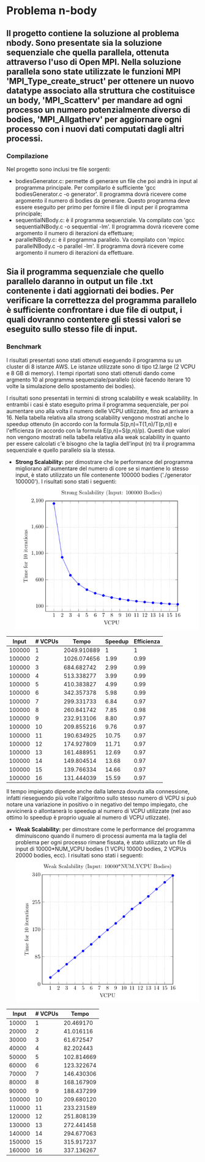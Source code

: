# Problema n-body
Il progetto contiene la soluzione al problema nbody. Sono presentate sia la soluzione sequenziale che quella parallela, ottenuta attraverso l'uso di Open MPI.
Nella soluzione parallela sono state utilizzate le funzioni MPI 'MPI\_Type\_create\_struct' per ottenere un nuovo datatype associato alla struttura che costituisce un body, 'MPI\_Scatterv' per mandare ad ogni processo un numero potenzialmente diverso di bodies, 'MPI\_Allgatherv' per aggiornare ogni processo con i nuovi dati computati dagli altri processi.
---
### Compilazione
Nel progetto sono inclusi tre file sorgenti:
- bodiesGenerator.c: permette di generare un file che poi andrà in input al programma principale. Per compilarlo è sufficiente 'gcc bodiesGenerator.c -o generator'. Il programma dovrà ricevere come argomento il numero di bodies da generare. Questo programma deve essere eseguito per primo per fornire il file di input per il programma principale;
- sequentialNBody.c: è il programma sequenziale. Va compilato con 'gcc sequentialNBody.c -o sequential -lm'. Il programma dovrà ricevere come argomento il numero di iterazioni da effettuare;
- parallelNBody.c: è il programma parallelo. Va compilato con 'mpicc parallelNBody.c -o parallel -lm'. Il programma dovrà ricevere come argomento il numero di iterazioni da effettuare.

Sia il programma sequenziale che quello parallelo daranno in output un file .txt contenente i dati aggiornati dei bodies. Per verificare la correttezza del programma parallelo è sufficiente confrontare i due file di output, i quali dovranno contentere gli stessi valori se eseguito sullo stesso file di input.
---
### Benchmark
I risultati presentati sono stati ottenuti eseguendo il programma su un cluster di 8 istanze AWS. Le istanze utilizzate sono di tipo t2.large (2 VCPU e 8 GB di memory). I tempi riportati sono stati ottenuti dando come argmento 10 al programma sequenziale/parallelo (cioè facendo iterare 10 volte la simulazione dello spostamento dei bodies).

I risultati sono presentati in termini di strong scalability e weak scalability. In entrambi i casi è stato eseguito prima il programma sequenziale, per poi aumentare uno alla volta il numero delle VCPU utilizzate, fino ad arrivare a 16.
Nella tabella relativa alla strong scalability vengono mostrati anche lo speedup ottenuto (in accordo con la formula S(p,n)=T(1,n)/T(p,n)) e l'efficienza (in accordo con la formula E(p,n)=S(p,n)/p). Questi due valori non vengono mostrati nella tabella relativa alla weak scalability in quanto per essere calcolati c'è bisogno che la taglia dell'input (n) tra il programma sequenziale e quello parallelo sia la stessa.

- **Strong Scalability:** per dimostrare che le performance del programma migliorano all'aumentare del numero di core se si mantiene lo stesso input, è stato utilizzato un file contenente 100000 bodies ('./generator 100000'). I risultati sono stati i seguenti:
![Strong Scalabilty chart](images/StrongScalability.png)

|Input|# VCPUs|Tempo|Speedup|Efficienza|
|---|---|---|---|---|
|100000|1|2049.910889|1|1|
|100000|2|1026.074656|1.99|0.99|
|100000|3|684.682742|2.99|0.99|
|100000|4|513.338277|3.99|0.99|
|100000|5|410.383827|4.99|0.99|
|100000|6|342.357378|5.98|0.99|
|100000|7|299.331733|6.84|0.97|
|100000|8|260.841742|7.85|0.98|
|100000|9|232.913106|8.80|0.97|
|100000|10|209.855216|9.76|0.97|
|100000|11|190.634925|10.75|0.97|
|100000|12|174.927809|11.71|0.97|
|100000|13|161.488951|12.69|0.97|
|100000|14|149.804514|13.68|0.97|
|100000|15|139.766334|14.66|0.97|
|100000|16|131.444039|15.59|0.97|

Il tempo impiegato dipende anche dalla latenza dovuta alla connessione, infatti rieseguendo più volte l'algoritmo sullo stesso numero di VCPU si può notare una variazione in positivo o in negativo del tempo impiegato, che avvicinerà o allontanerà lo speedup al numero di VCPU utilizzate (nel aso ottimo lo speedup è proprio uguale al numero di VCPU utlizzate).

- **Weak Scalability:** per dimostrare come le performance del programma diminuiscono quando il numero di processi aumenta ma la taglia del problema per ogni processo rimane fissata, è stato utilizzato un file di input di 10000*NUM_VCPU bodies (1 VCPU 10000 bodies, 2 VCPUs 20000 bodies, ecc). I risultati sono stati i seguenti:
![Weak Scalability chart](images/WeakScalability.png)

|Input|# VCPUs|Tempo|
|---|---|---|
|10000|1|20.469170|
|20000|2|41.016116|
|30000|3|61.672547|
|40000|4|82.202443|
|50000|5|102.814669|
|60000|6|123.322674|
|70000|7|146.430306|
|80000|8|168.167909|
|90000|9|188.437299|
|100000|10|209.680120|
|110000|11|233.231589|
|120000|12|251.808139|
|130000|13|272.441458|
|140000|14|294.677063|
|150000|15|315.917237|
|160000|16|337.136267|
